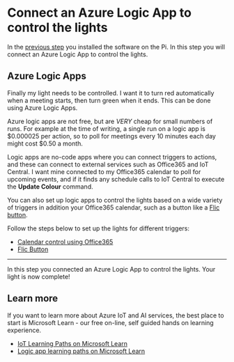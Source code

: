 # Connect an Azure Logic App to control the lights

In the [previous step](./install-pi-software.md) you installed the software on the Pi. In this step you will connect an Azure Logic App to control the lights.

## Azure Logic Apps

Finally my light needs to be controlled. I want it to turn red automatically when a meeting starts, then turn green when it ends. This can be done using Azure Logic Apps.

Azure logic apps are not free, but are *VERY* cheap for small numbers of runs. For example at the time of writing, a single run on a logic app is $0.000025 per action, so to poll for meetings every 10 minutes each day might cost $0.50 a month.

Logic apps are no-code apps where you can connect triggers to actions, and these can connect to external services such as Office365 and IoT Central. I want mine connected to my Office365 calendar to poll for upcoming events, and if it finds any schedule calls to IoT Central to execute the **Update Colour** command.

You can also set up logic apps to control the lights based on a wide variety of triggers in addition your Office365 calendar, such as a button like a [Flic button](https://amzn.to/3aRYlpe).

Follow the steps below to set up the lights for different triggers:

* [Calendar control using Office365](./calendar_control.md)
* [Flic Button](./flic_button.md)

<hr>

In this step you connected an Azure Logic App to control the lights. Your light is now complete!

## Learn more

If you want to learn more about Azure IoT and AI services, the best place to start is Microsoft Learn - our free on-line, self guided hands on learning experience.

* [IoT Learning Paths on Microsoft Learn](https://docs.microsoft.com/learn/browse/?term=IOT&WT.mc_id=busylight-github-jabenn)
* [Logic app learning paths on Microsoft Learn](https://docs.microsoft.com/learn/browse/?term=logic%20apps&WT.mc_id=busylight-github-jabenn)
